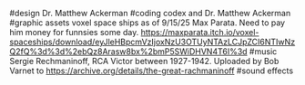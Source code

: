 #design
Dr. Matthew Ackerman
#coding
codex and Dr. Matthew Ackerman
#graphic assets
voxel space ships as of 9/15/25 Max Parata. Need to pay him money for funnsies some day.
https://maxparata.itch.io/voxel-spaceships/download/eyJleHBpcmVzIjoxNzU3OTUyNTAzLCJpZCI6NTIwNzQ2fQ%3d%3d%2ebQz8Arasw8bx%2bmP5SWiDHVN4T6I%3d
#music
Sergie Rechmaninoff, RCA Victor between 1927-1942. Uploaded by Bob Varnet to https://archive.org/details/the-great-rachmaninoff
#sound effects
